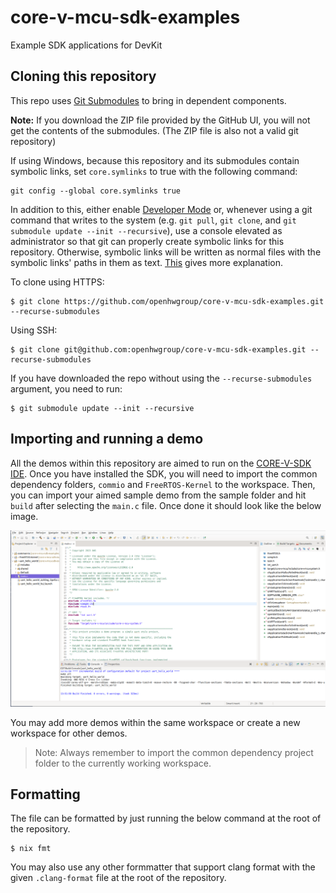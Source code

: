 # core-v-mcu-sdk-examples

Example SDK applications for DevKit

## Cloning this repository

This repo uses [Git Submodules](https://git-scm.com/book/en/v2/Git-Tools-Submodules) to bring in dependent components.

**Note:** If you download the ZIP file provided by the GitHub UI, you will not get the contents of the submodules. (The ZIP file is also not a valid git repository)

If using Windows, because this repository and its submodules contain symbolic links, set `core.symlinks` to true with the following command:

```
git config --global core.symlinks true
```

In addition to this, either enable [Developer Mode](https://docs.microsoft.com/en-us/windows/apps/get-started/enable-your-device-for-development) or, whenever using a git command that writes to the system (e.g. `git pull`, `git clone`, and `git submodule update --init --recursive`), use a console elevated as administrator so that git can properly create symbolic links for this repository. Otherwise, symbolic links will be written as normal files with the symbolic links' paths in them as text. [This](https://blogs.windows.com/windowsdeveloper/2016/12/02/symlinks-windows-10/) gives more explanation.

To clone using HTTPS:

```shell
$ git clone https://github.com/openhwgroup/core-v-mcu-sdk-examples.git --recurse-submodules
```

Using SSH:

```shell
$ git clone git@github.com:openhwgroup/core-v-mcu-sdk-examples.git --recurse-submodules
```

If you have downloaded the repo without using the `--recurse-submodules` argument, you need to run:

```shell
$ git submodule update --init --recursive
```

## Importing and running a demo

All the demos within this repository are aimed to run on the [CORE-V-SDK IDE](https://github.com/openhwgroup/core-v-sdk). Once you have installed the SDK, you will need to import the common dependency folders, `commio` and `FreeRTOS-Kernel` to the workspace. Then, you can import your aimed sample demo from the sample folder and hit `build` after selecting the `main.c` file. Once done it should look like the below image.

![image](demo_import.png)

You may add more demos within the same workspace or create a new workspace for other demos.

> Note: Always remember to import the common dependency project folder to the currently working workspace.

## Formatting

The file can be formatted by just running the below command at the root of the repository.

```shell
$ nix fmt
```

You may also use any other formmatter that support clang format with the given `.clang-format` file at the root of the repository.
